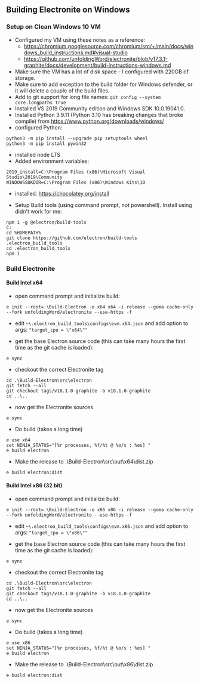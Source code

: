 ## Building Electronite on Windows
### Setup on Clean Windows 10 VM
- Configured my VM using these notes as a reference:
  - https://chromium.googlesource.com/chromium/src/+/main/docs/windows_build_instructions.md#visual-studio
  - https://github.com/unfoldingWord/electronite/blob/v17.3.1-graphite/docs/development/build-instructions-windows.md
- Make sure the VM has a lot of disk space - I configured with 220GB of storage.
- Make sure to add exception to the build folder for Windows defender, or it will delete a couple of the build files.
- Add to git support for long file names: `git config --system core.longpaths true`
- Installed VS 2019 Community edition and Windows SDK 10.0.19041.0.
- Installed Python 3.9.11 (Python 3.10 has breaking changes that broke compile) from https://www.python.org/downloads/windows/
- configured Python:
```
python3 -m pip install --upgrade pip setuptools wheel
python3 -m pip install pywin32
```
- installed node LTS
- Added environment variables:
```
2019_install=C:\Program Files (x86)\Microsoft Visual Studio\2019\Community
WINDOWSSDKDIR=C:\Program Files (x86)\Windows Kits\10
```

- installed: https://chocolatey.org/install
	
- Setup Build tools (using command prompt, not powershell).  Install using didn't work for me:
```
npm i -g @electron/build-tools
C:
cd %HOMEPATH%
git clone https://github.com/electron/build-tools .electron_build_tools
cd .electron_build_tools
npm i
```

### Build Electronite
#### Build Intel x64
- open command prompt and initialize build:
```
e init --root=.\Build-Electron -o x64 x64 -i release --goma cache-only --fork unfoldingWord/electronite --use-https -f
```

- edit `~\.electron_build_tools\configs\evm.x64.json`
and add option to args:       `"target_cpu = \"x64\""`

- get the base Electron source code (this can take many hours the first time as the git cache is loaded):
```
e sync
```

- checkout the correct Electronite tag
```
cd .\Build-Electron\src\electron
git fetch --all
git checkout tags/v18.1.0-graphite -b v18.1.0-graphite
cd ..\..
```

- now get the Electronite sources
```
e sync
```

- Do build (takes a long time)
```
e use x64
set NINJA_STATUS="[%r processes, %f/%t @ %o/s : %es] "
e build electron
```

- Make the release to .\Build-Electron\src\out\x64\dist.zip
```
e build electron:dist
```

#### Build Intel x86 (32 bit)
- open command prompt and initialize build:
```
e init --root=.\Build-Electron -o x86 x86 -i release --goma cache-only --fork unfoldingWord/electronite --use-https -f
```

- edit `~\.electron_build_tools\configs\evm.x86.json`
  and add option to args:       `"target_cpu = \"x86\""`

- get the base Electron source code (this can take many hours the first time as the git cache is loaded):
```
e sync
```

- checkout the correct Electronite tag
```
cd .\Build-Electron\src\electron
git fetch --all
git checkout tags/v18.1.0-graphite -b v18.1.0-graphite
cd ..\..
```

- now get the Electronite sources
```
e sync
```

- Do build (takes a long time)
```
e use x86
set NINJA_STATUS="[%r processes, %f/%t @ %o/s : %es] "
e build electron
```

- Make the release to .\Build-Electron\src\out\x86\dist.zip
```
e build electron:dist
```


